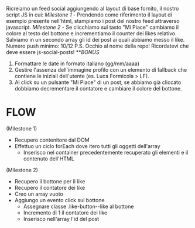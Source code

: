 Ricreiamo un feed social aggiungendo al layout di base fornito, il nostro script JS in cui:
*Milestone 1* - Prendendo come riferimento il layout di esempio presente nell'html, stampiamo i post del nostro feed attraverso javascript.
*Milestone 2* - Se clicchiamo sul tasto "Mi Piace" cambiamo il colore al testo del bottone e incrementiamo il counter dei likes relativo.
Salviamo in un secondo array gli id dei post ai quali abbiamo messo il like.
Numero push minimo: 10/12
P.S. Occhio al nome della repo! Ricordatevi che deve essere js-social-posts!
***BONUS*
1. Formattare le date in formato italiano (gg/mm/aaaa)
2. Gestire l'assenza dell'immagine profilo con un elemento di fallback che contiene le iniziali dell'utente (es. Luca Formicola > LF).
3. Al click su un pulsante "Mi Piace" di un post, se abbiamo già cliccato dobbiamo decrementare il contatore e cambiare il colore del bottone.

# FLOW
(Milestone 1)
- Recupero contenitore dal DOM
- Effettuo un ciclo forEach dove itero tutti gli oggetti dell'array
    - Inserisco nel container precedentemente recuperato gli elementi e il contenuto dell'HTML

(Milestone 2)
- Recupero il bottone per il like
- Recupero il contatore dei like
- Creo un array vuoto
- Aggiungo un evento click sul bottone
    - Assegnare classe .like-button--like al bottone
    - Incremento di 1 il contatore dei like
    - Inserisco nell'array l'id del post
